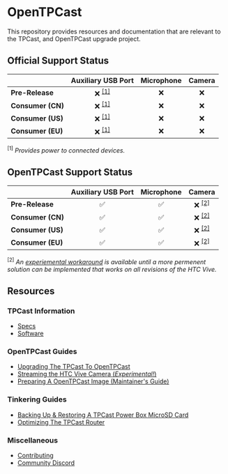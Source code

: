 # OpenTPCast

This repository provides resources and documentation that are relevant to the TPCast, and OpenTPCast upgrade project.

## Official Support Status
|                   | **Auxiliary USB Port** | **Microphone** | **Camera**  |
| ----------------- | :--------------------: | :------------: | :---------: |
| **Pre-Release**   | :x: <sup>[[1]](#f1)    | :x:            | :x:         |
| **Consumer (CN)** | :x: <sup>[[1]](#f1)    | :x:            | :x:         |
| **Consumer (US)** | :x: <sup>[[1]](#f1)    | :x:            | :x:         |
| **Consumer (EU)** | :x: <sup>[[1]](#f1)    | :x:            | :x:         |

<sup><a name="f1">[1]</a></sup> *Provides power to connected devices.*

## OpenTPCast Support Status
|                   | **Auxiliary USB Port** | **Microphone**     | **Camera**          |
| ----------------- | :--------------------: | :----------------: | :-----------------: |
| **Pre-Release**   | :white_check_mark:     | :white_check_mark: | :x: <sup>[[2]](#f2) |
| **Consumer (CN)** | :white_check_mark:     | :white_check_mark: | :x: <sup>[[2]](#f2) |
| **Consumer (US)** | :white_check_mark:     | :white_check_mark: | :x: <sup>[[2]](#f2) |
| **Consumer (EU)** | :white_check_mark:     | :white_check_mark: | :x: <sup>[[2]](#f2) |

<sup><a name="f2">[2]</a></sup> *An [experiemental workaround](guides/CAMERASTREAM.md) is available until a more permenent solution can be implemented that works on all revisions of the HTC Vive.*

## Resources

### TPCast Information
- [Specs](SPECS.md)
- [Software](SOFTWARE.md)

### OpenTPCast Guides
- [Upgrading The TPCast To OpenTPCast](guides/UPGRADE.md)
- [Streaming the HTC Vive Camera (*Experimental!*)](guides/CAMERASTREAM.md)
- [Preparing A OpenTPCast Image (Maintainer's Guide)](guides/PREPAREIMAGE.md)

### Tinkering Guides
- [Backing Up & Restoring A TPCast Power Box MicroSD Card](guides/SDCARD.md)
- [Optimizing The TPCast Router](guides/ROUTER.md)

### Miscellaneous
- [Contributing](CONTRIBUTING.md)
- [Community Discord](https://discord.gg/kAbqRGC)
